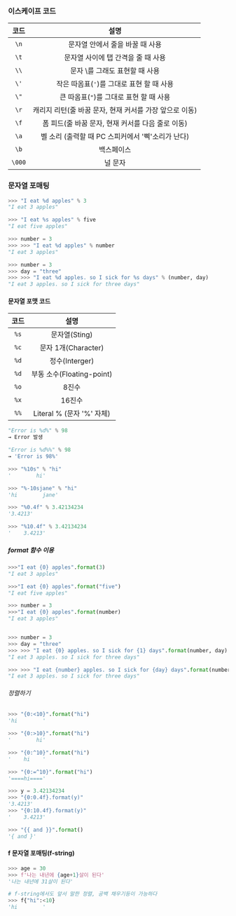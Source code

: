 ### 이스케이프 코드 

|  코드  |                          설명                           |
|:------:|:-------------------------------------------------------:|
|  `\n`  |             문자열 안에서 줄을 바꿀 때 사용             |
|  `\t`  |           문자열 사이에 탭 간격을 줄 때 사용            |
|  `\\`  |             문자 \\를 그래도 표현할 때 사용             |
|  `\'`  |        작은 따옴표(`'`)를 그대로 표현 할 때 사용        |
|  `\"`  |         큰 따옴표(`"`)를 그대로 표현 할 때 사용         |
|  `\r`  | 캐리지 리턴(줄 바꿈 문자, 현재 커서를 가장 앞으로 이동) |
|  `\f`  |    폼 피드(줄 바꿈 문자, 현재 커서를 다음 줄로 이동)    |
|  `\a`  |    벨 소리 (출력할 때 PC 스피커에서 '삑'소리가 난다)    |
|  `\b`  |                       백스페이스                        |
| `\000` |                         널 문자                         |

### 문자열 포매팅
```python
>>> "I eat %d apples" % 3
"I eat 3 apples"

>>> "I eat %s apples" % five
"I eat five apples"

>>> number = 3
>>> >>> "I eat %d apples" % number
"I eat 3 apples"

>>> number = 3
>>> day = "three"
>>> >>> "I eat %d apples. so I sick for %s days" % (number, day)
"I eat 3 apples. so I sick for three days"
```

#### 문자열 포맷 코드

| 코드 |           설명            |
|:----:|:-------------------------:|
| `%s` |       문자열(Sting)       |
| `%c` |    문자 1개(Character)    |
| `%d` |      정수(Interger)       |
| `%d` | 부동 소수(Floating-point) |
| `%o` |           8진수           |
| `%x` |          16진수           |
| `%%` | Literal % (문자 '%' 자체) |

```python
"Error is %d%" % 98
→ Error 발생

"Error is %d%%" % 98
→ 'Error is 98%' 
```

```python
>>> "%10s" % "hi"
'        hi'

>>> "%-10sjane" % "hi"
'hi        jane'

>>> "%0.4f" % 3.42134234
'3.4213'

>>> "%10.4f" % 3.42134234
'    3.4213'
```

##### format 함수 이용
```python
>>>"I eat {0} apples".format(3)
"I eat 3 apples"

>>>"I eat {0} apples".format("five")
"I eat five apples"

>>> number = 3
>>>"I eat {0} apples".format(number)
"I eat 3 apples"


>>> number = 3
>>> day = "three"
>>> >>> "I eat {0} apples. so I sick for {1} days".format(number, day)
"I eat 3 apples. so I sick for three days"

>>> >>> "I eat {number} apples. so I sick for {day} days".format(number=3, day="three")
"I eat 3 apples. so I sick for three days"
```

###### 정렬하기
```python
>>> "{0:<10}".format("hi")
'hi        '

>>> "{0:>10}".format("hi")
'        hi'

>>> "{0:^10}".format("hi")
'    hi    '

>>> "{0:=^10}".format("hi")
'====hi===='

>>> y = 3.42134234
>>> "{0:0.4f}.format(y)"
'3.4213'
>>> "{0:10.4f}.format(y)"
'    3.4213'

>>> "{{ and }}".format()
'{ and }'
```

#### f 문자열 포매팅(f-string)
```python
>>> age = 30
>>> f'나는 내년에 {age+1}살이 된다'
'나는 내년에 31살이 된다'

# f-string에서도 앞서 말한 정렬, 공백 채우기등이 가능하다 
>>> f{"hi":<10}
'hi        '
```

